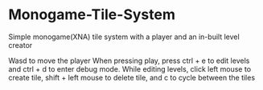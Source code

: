 # Monogame-Tile-System
Simple monogame(XNA) tile system with a player and an in-built level creator

Wasd to move the player
When pressing play, press ctrl + e to edit levels and ctrl + d to enter debug mode.
While editing levels, click left mouse to create tile, shift + left mouse to delete tile, and c to cycle between the tiles

